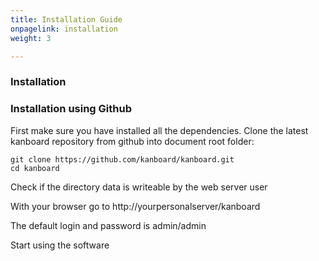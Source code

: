 ```yaml
---
title: Installation Guide
onpagelink: installation
weight: 3

---
```



### Installation

### Installation using Github

First make sure you have installed all the dependencies. Clone the latest kanboard repository from github into document root folder:

    git clone https://github.com/kanboard/kanboard.git
    cd kanboard
    

Check if the directory data is writeable by the web server user

With your browser go to http://yourpersonalserver/kanboard

The default login and password is admin/admin

Start using the software